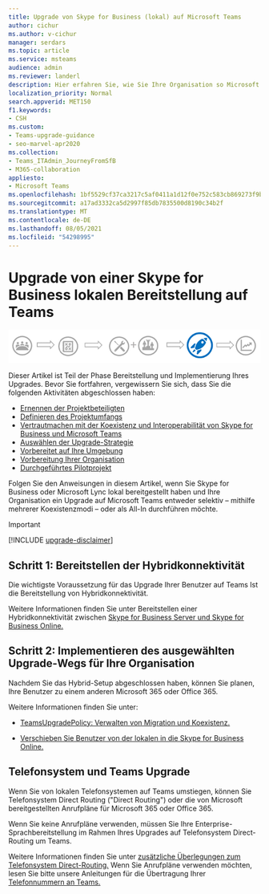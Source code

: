 ```yaml
---
title: Upgrade von Skype for Business (lokal) auf Microsoft Teams
author: cichur
ms.author: v-cichur
manager: serdars
ms.topic: article
ms.service: msteams
audience: admin
ms.reviewer: landerl
description: Hier erfahren Sie, wie Sie Ihre Organisation so Microsoft Teams, dass Skype for Business lokalen Bereitstellung nicht mehr funktioniert.
localization_priority: Normal
search.appverid: MET150
f1.keywords:
- CSH
ms.custom:
- Teams-upgrade-guidance
- seo-marvel-apr2020
ms.collection:
- Teams_ITAdmin_JourneyFromSfB
- M365-collaboration
appliesto:
- Microsoft Teams
ms.openlocfilehash: 1bf5529cf37ca3217c5af0411a1d12f0e752c583cb869273f9ba5b068d5633da
ms.sourcegitcommit: a17ad3332ca5d2997f85db7835500d8190c34b2f
ms.translationtype: MT
ms.contentlocale: de-DE
ms.lasthandoff: 08/05/2021
ms.locfileid: "54298995"
---
```

# <a name="upgrade-from-a-skype-for-business-on-premises-deployment-to-teams"></a>Upgrade von einer Skype for Business lokalen Bereitstellung auf Teams

![Phasen des Upgradewegs, mit Betonung auf der Bereitstellungs- und Implementierungsphase](media/upgrade-banner-deployment.png "Phasen des Upgradewegs, mit Betonung auf der Bereitstellungs- und Implementierungsphase")

Dieser Artikel ist Teil der Phase Bereitstellung und Implementierung Ihres Upgrades. Bevor Sie fortfahren, vergewissern Sie sich, dass Sie die folgenden Aktivitäten abgeschlossen haben:

- [Ernennen der Projektbeteiligten](upgrade-enlist-stakeholders.md)
- [Definieren des Projektumfangs](./upgrade-define-project-scope.md)
- [Vertrautmachen mit der Koexistenz und Interoperabilität von Skype for Business und Microsoft Teams](./teams-and-skypeforbusiness-coexistence-and-interoperability.md)
- [Auswählen der Upgrade-Strategie](upgrade-and-coexistence-of-skypeforbusiness-and-teams.md)
- [Vorbereitet auf Ihre Umgebung](./upgrade-prepare-environment.md)
- [Vorbereitung Ihrer Organisation](./upgrade-prepare-organization.md)
- [Durchgeführtes Pilotprojekt](./pilot-essentials.md)

Folgen Sie den Anweisungen in diesem Artikel, wenn Sie Skype for Business oder Microsoft Lync lokal bereitgestellt haben und Ihre Organisation ein Upgrade auf Microsoft Teams entweder selektiv – mithilfe mehrerer Koexistenzmodi – oder als All-In durchführen möchte. 

> [!IMPORTANT]
> [!INCLUDE [upgrade-disclaimer](includes/upgrade-disclaimer.md)]

## <a name="step-1-deploy-hybrid-connectivity"></a>Schritt 1: Bereitstellen der Hybridkonnektivität

Die wichtigste Voraussetzung für das Upgrade Ihrer Benutzer auf Teams Ist die Bereitstellung von Hybridkonnektivität.

Weitere Informationen finden Sie unter Bereitstellen einer Hybridkonnektivität zwischen [Skype for Business Server und Skype for Business Online.](/skypeforbusiness/skype-for-business-hybrid-solutions/deploy-hybrid-connectivity/deploy-hybrid-connectivity)

## <a name="step-2-implement-your-chosen-upgrade-journey-for-your-organization"></a>Schritt 2: Implementieren des ausgewählten Upgrade-Wegs für Ihre Organisation

Nachdem Sie das Hybrid-Setup abgeschlossen haben, können Sie planen, Ihre Benutzer zu einem anderen Microsoft 365 oder Office 365.

Weitere Informationen finden Sie unter:

- [TeamsUpgradePolicy: Verwalten von Migration und Koexistenz.](upgrade-to-teams-on-prem-tools.md)

- [Verschieben Sie Benutzer von der lokalen in die Skype for Business Online.](/skypeforbusiness/skype-for-business-hybrid-solutions/deploy-hybrid-connectivity/move-users-from-on-premises-to-skype-for-business-online)

## <a name="phone-system-and-teams-upgrade"></a>Telefonsystem und Teams Upgrade

Wenn Sie von lokalen Telefonsystemen auf Teams umstiegen, können Sie Telefonsystem Direct Routing ("Direct Routing") oder die von Microsoft bereitgestellten Anrufpläne für Microsoft 365 oder Office 365.

Wenn Sie keine Anrufpläne verwenden, müssen Sie Ihre Enterprise-Sprachbereitstellung im Rahmen Ihres Upgrades auf Telefonsystem Direct-Routing um Teams.

Weitere Informationen finden Sie unter [zusätzliche Überlegungen zum Telefonsystem Direct-Routing.](./direct-routing-landing-page.md) Wenn Sie Anrufpläne verwenden möchten, lesen Sie bitte unsere Anleitungen für die Übertragung Ihrer [Telefonnummern an Teams.](phone-number-calling-plans/transfer-phone-numbers-to-teams.md)
